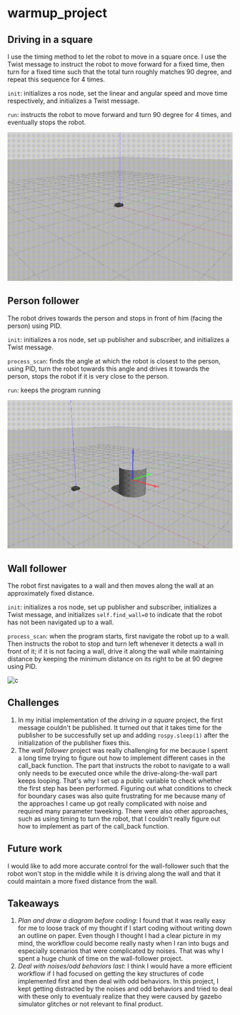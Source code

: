 # warmup_project

## Driving in a square 
I use the timing method to let the robot to move in a square once. I use the Twist message to instruct the robot to move forward for a fixed time, then turn for a fixed time such that the total turn roughly matches 90 degree, and repeat this sequence for 4 times.  

`init`: initializes a ros node, set the linear and angular speed and move time respectively, and initializes a Twist message.

`run`: instructs the robot to move forward and turn 90 degree for 4 times, and eventually stops the robot.

![a](gif/drive_square.gif)

## Person follower
The robot drives towards the person and stops in front of him (facing the person) using PID.   

`init`: initializes a ros node, set up publisher and subscriber, and initializes a Twist message.

`process_scan`: finds the angle at which the robot is closest to the person, using PID, turn the robot towards this angle and drives it towards the person, stops the robot if it is very close to the person.

`run`: keeps the program running

![b](gif/person_follower.gif)

## Wall follower
The robot first navigates to a wall and then moves along the wall at an approximately fixed distance. 

`init`: initializes a ros node, set up publisher and subscriber, initializes a Twist message, and initializes `self.find_wall=0` to indicate that the robot has not been navigated up to a wall.

`process_scan`: when the program starts, first navigate the robot up to a wall. Then instructs the robot to stop and turn left whenever it detects a wall in front of it; if it is not facing a wall, drive it along the wall while maintaining distance by keeping the minimum distance on its right to be at 90 degree using PID. 

![c](gif/wall_follower.gif)


## Challenges
1. In my initial implementation of the *driving in a square* project, the first message couldn't be published. It turned out that it takes time for the publisher to be successfully set up and adding `rospy.sleep(1)` after the initialization of the publisher fixes this. 
2. The *wall follower* project was really challenging for me because I spent a long time trying to figure out how to implement different cases in the call_back function. The part that instructs the robot to navigate to a wall only needs to be executed once while the drive-along-the-wall part keeps looping. That's why I set up a public variable to check whether the first step has been performed. Figuring out what conditions to check for boundary cases was also quite frustrating for me because many of the approaches I came up got really complicated with noise and required many parameter tweeking. There were also other approaches, such as using timing to turn the robot, that I couldn't really figure out how to implement as part of the call_back function. 

## Future work
I would like to add more accurate control for the wall-follower such that the robot won't stop in the middle while it is driving along the wall and that it could maintain a more fixed distance from the wall.

## Takeaways
1. *Plan and draw a diagram before coding*: I found that it was really easy for me to loose track of my thought if I start coding without writing down an outline on paper. Even though I thought I had a clear picture in my mind, the workflow could become really nasty when I ran into bugs and especially scenarios that were complicated by noises. That was why I spent a huge chunk of time on the wall-follower project. 
2. *Deal with noises/odd behaviors last*: I think I would have a more efficient workflow if I had focused on getting the key structures of code implemented first and then deal with odd behaviors. In this project, I kept getting distracted by the noises and odd behaviors and tried to deal with these only to eventualy realize that they were caused by gazebo simulator glitches or not relevant to final product. 
